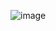 ![image](https://user-images.githubusercontent.com/68372094/157152963-832e4e90-9ffe-411f-996c-5a36bab94c01.png)
